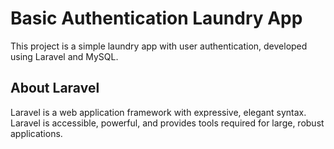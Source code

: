 
# Basic Authentication Laundry App

This project is a simple laundry app with user authentication, developed using Laravel and MySQL.


## About Laravel

Laravel is a web application framework with expressive, elegant syntax. 
Laravel is accessible, powerful, and provides tools required for large, robust applications.
